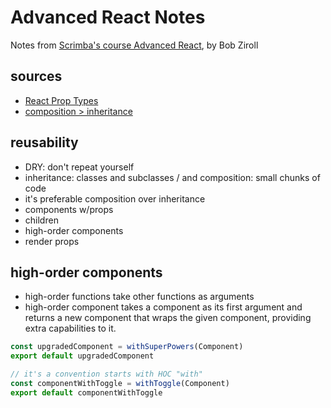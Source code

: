 # Advanced React Notes

Notes from [Scrimba's course Advanced React](https://scrimba.com/learn/react), by Bob Ziroll

## sources

+ [React Prop Types](https://reactjs.org/docs/typechecking-with-proptypes.html#proptypes)
+ [composition > inheritance](https://www.youtube.com/watch?v=wfMtDGfHWpA)

## reusability

+ DRY: don't repeat yourself
+ inheritance: classes and subclasses / and composition: small chunks of code
+ it's preferable composition over inheritance
+ components w/props
+ children
+ high-order components
+ render props

## high-order components

+ high-order functions take other functions as arguments
+ high-order component takes a component as its first argument and returns a new component that wraps the given component, providing extra capabilities to it.

```js
const upgradedComponent = withSuperPowers(Component)
export default upgradedComponent

// it's a convention starts with HOC "with"
const componentWithToggle = withToggle(Component)
export default componentWithToggle
```
